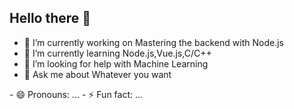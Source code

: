 
## Hello there 👋

- 🔭 I’m currently working on Mastering the backend with Node.js
- 🌱 I’m currently learning Node.js,Vue.js,C/C++
- 🤔 I’m looking for help with Machine Learning
- 💬 Ask me about Whatever you want
<!-- - 📫 How to reach me: 
--!>

- 😄 Pronouns: ...
- ⚡ Fun fact: ...

